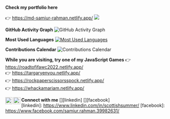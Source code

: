 **Check my portfolio here**

👉 https://md-samiur-rahman.netlify.app/
![](https://komarev.com/ghpvc/?username=scottishsummer98&label=PROFILE+VIEWS)


**GitHub Activity Graph**
![GitHub Activity Graph](https://github-readme-activity-graph.vercel.app/graph?username=scottishsummer98&theme=react-dark&bg_color=20232a&hide_border=true)


**Most Used Languages**
[![Most Used Languages](https://github-profile-summary-cards.vercel.app/api/cards/repos-per-language?username=scottishsummer98&theme=monokai)](https://github.com/scottishsummer98)


**Contributions Calendar**
![Contributions Calendar](https://github-profile-summary-cards.vercel.app/api/cards/profile-details?username=scottishsummer98&theme=monokai)


**While you are visiting, try one of my JavaScript Games**
 👉 https://roadtofifawc2022.netlify.app/ <br/>
 👉 https://targaryenyou.netlify.app/ <br/>
 👉 https://rockpaperscissorsspock.netlify.app/ <br/>
 👉 https://whackamariam.netlify.app/ <br/>


**Connect with me**
[<img align="left" alt="linkedinsvg" width="22px" text_color="white" src="https://upload.wikimedia.org/wikipedia/commons/8/81/LinkedIn_icon.svg" />][linkedin] [<img align="left" alt="facebooksvg" width="22px" text_color="white" src="https://upload.wikimedia.org/wikipedia/commons/1/1b/Facebook_icon.svg" />][facebook]
<br />
[linkedin]: https://www.linkedin.com/in/scottishsummer/
[facebook]: https://www.facebook.com/samiur.rahman.39982631/
